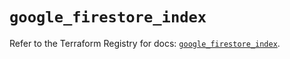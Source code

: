 # `google_firestore_index`

Refer to the Terraform Registry for docs: [`google_firestore_index`](https://registry.terraform.io/providers/hashicorp/google-beta/6.49.0/docs/resources/google_firestore_index).
